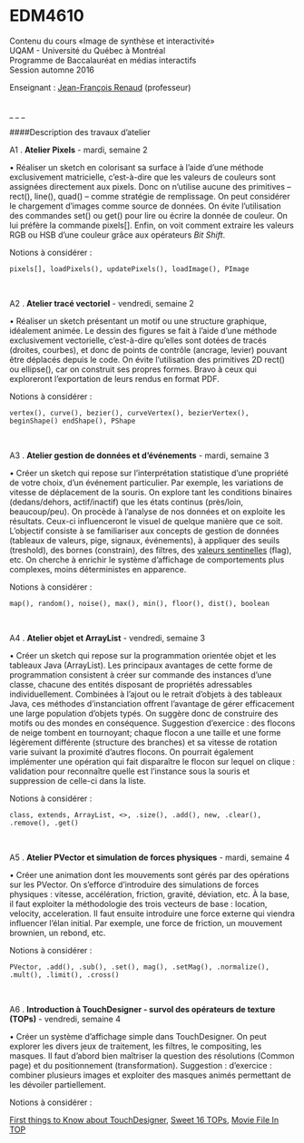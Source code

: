 EDM4610
=======

Contenu du cours «Image de synthèse et interactivité»<br>
UQAM - Université du Québec à Montréal<br>
Programme de Baccalauréat en médias interactifs<br>
Session automne 2016

Enseignant : <a href="mailto:renaud.jean-francois@uqam.ca">Jean-François Renaud</a> (professeur)

<br>
_ _ _

####Description des travaux d’atelier

A1 . **Atelier Pixels** - mardi, semaine 2

• Réaliser un sketch en colorisant sa surface à l’aide d’une méthode exclusivement matricielle, c’est-à-dire que les valeurs de couleurs sont assignées directement aux pixels. Donc on n’utilise aucune des primitives – rect(), line(), quad() – comme stratégie de remplissage. On peut considérer le chargement d’images comme source de données. On évite l’utilisation des commandes set() ou get() pour lire ou écrire la donnée de couleur. On lui préfère la commande pixels[]. Enfin, on voit comment extraire les valeurs RGB ou HSB d’une couleur grâce aux opérateurs <i>Bit Shift</i>.

Notions à considérer :

`pixels[], loadPixels(), updatePixels(), loadImage(), PImage`

<br>

A2 . **Atelier tracé vectoriel** - vendredi, semaine 2

• Réaliser un sketch présentant un motif ou une structure graphique, idéalement animée. Le dessin des figures se fait à l’aide d’une méthode exclusivement vectorielle, c’est-à-dire qu’elles sont dotées de tracés (droites, courbes), et donc de points de contrôle (ancrage, levier) pouvant être déplacés depuis le code. On évite l’utilisation des primitives 2D rect() ou ellipse(), car on construit ses propres formes. Bravo à ceux qui exploreront l’exportation de leurs rendus en format PDF.

Notions à considérer :

`vertex(), curve(), bezier(), curveVertex(), bezierVertex(), beginShape() endShape(), PShape`

<br>

A3 . **Atelier gestion de données et d’événements** - mardi, semaine 3

• Créer un sketch qui repose sur l’interprétation statistique d’une propriété de votre choix, d’un événement particulier. Par exemple, les variations de vitesse de déplacement de la souris. On explore tant les conditions binaires (dedans/dehors, actif/inactif) que les états continus (près/loin, beaucoup/peu). On procède à l’analyse de nos données et on exploite les résultats. Ceux-ci influenceront le visuel de quelque manière que ce soit.
L’objectif consiste à se familiariser aux concepts de gestion de données (tableaux de valeurs, pige, signaux, événements), à appliquer des seuils (treshold), des bornes (constrain), des filtres, des [valeurs sentinelles](https://en.wikipedia.org/wiki/Sentinel_value) (flag), etc. On cherche à enrichir le système d’affichage de comportements plus complexes, moins déterministes en apparence.

Notions à considérer :

`map(), random(), noise(), max(), min(), floor(), dist(), boolean`

<br>

A4 . **Atelier objet et ArrayList** - vendredi, semaine 3

• Créer un sketch qui repose sur la programmation orientée objet et les tableaux Java (ArrayList). Les principaux avantages de cette forme de programmation consistent à créer sur commande des instances d’une classe, chacune des entités disposant de propriétés adressables individuellement. Combinées à l’ajout ou le retrait d’objets à des tableaux Java, ces méthodes d’instanciation offrent l’avantage de gérer efficacement une large population d’objets typés. On suggère donc de construire des motifs ou des mondes en conséquence.
Suggestion d’exercice : des flocons de neige tombent en tournoyant; chaque flocon a une taille et une forme légèrement différente (structure des branches) et sa vitesse de rotation varie suivant la proximité d’autres flocons. On pourrait également implémenter une opération qui fait disparaître le flocon sur lequel on clique : validation pour reconnaître quelle est l’instance sous la souris et suppression de celle-ci dans la liste.

Notions à considérer :

`class, extends, ArrayList, <>, .size(), .add(), new, .clear(), .remove(), .get()`

<br>

A5 . **Atelier PVector et simulation de forces physiques** - mardi, semaine 4

• Créer une animation dont les mouvements sont gérés par des opérations sur les PVector. On s’efforce d’introduire des simulations de forces physiques : vitesse, accélération, friction, gravité, déviation, etc. À la base, il faut exploiter la méthodologie des trois vecteurs de base : location, velocity, acceleration. Il faut ensuite introduire une force externe qui viendra influencer l’élan initial. Par exemple, une force de friction, un mouvement brownien, un rebond, etc.

Notions à considérer :

`PVector, .add(), .sub(), .set(), mag(), .setMag(), .normalize(), .mult(), .limit(), .cross()`

<br>

A6 . **Introduction à TouchDesigner - survol des opérateurs de texture (TOPs)** - vendredi, semaine 4

• Créer un système d’affichage simple dans TouchDesigner. On peut explorer les divers jeux de traitement, les filtres, le compositing, les masques. Il faut d’abord bien maîtriser la question des résolutions (Common page) et du positionnement (transformation). Suggestion : d’exercice : combiner plusieurs images et exploiter des masques animés permettant de les dévoiler partiellement.

Notions à considérer :

[First things to Know about TouchDesigner](https://www.derivative.ca/wiki088/index.php?title=First_Things_to_Know_about_TouchDesigner), [Sweet 16 TOPs](https://www.derivative.ca/wiki088/index.php?title=TOP#Sweet_16_TOPs), [Movie File In TOP](https://www.derivative.ca/wiki088/index.php?title=Movie_File_In_TOP)

<br>

